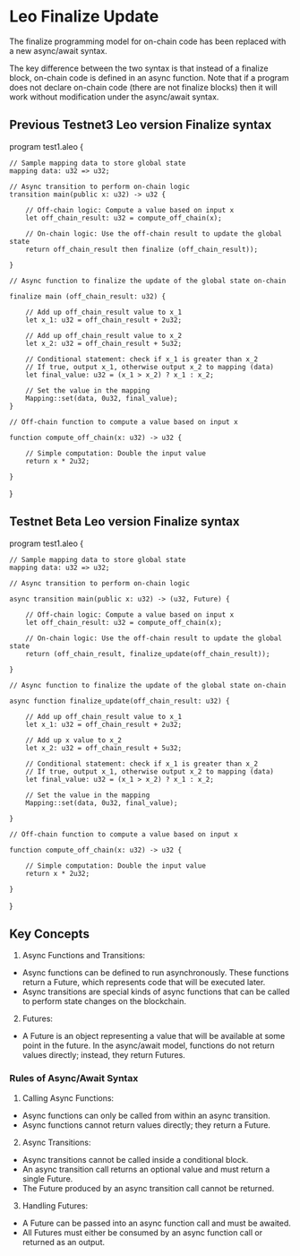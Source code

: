 
# Leo Finalize Update

The finalize programming model for on-chain code has been replaced with a new async/await syntax.

The key difference between the two syntax is that instead of a finalize block, on-chain code is defined in an async function. Note that if a program does not declare on-chain code (there are not finalize blocks) then it will work without modification under the async/await syntax.

## Previous Testnet3 Leo version Finalize syntax
program test1.aleo {

    // Sample mapping data to store global state
    mapping data: u32 => u32; 

    // Async transition to perform on-chain logic
    transition main(public x: u32) -> u32 {
    
        // Off-chain logic: Compute a value based on input x
        let off_chain_result: u32 = compute_off_chain(x);

        // On-chain logic: Use the off-chain result to update the global state
        return off_chain_result then finalize (off_chain_result));
        
    }

    // Async function to finalize the update of the global state on-chain
    
    finalize main (off_chain_result: u32) {
    
        // Add up off_chain_result value to x_1
        let x_1: u32 = off_chain_result + 2u32;

        // Add up off_chain_result value to x_2
        let x_2: u32 = off_chain_result + 5u32;

        // Conditional statement: check if x_1 is greater than x_2
        // If true, output x_1, otherwise output x_2 to mapping (data)
        let final_value: u32 = (x_1 > x_2) ? x_1 : x_2;

        // Set the value in the mapping
        Mapping::set(data, 0u32, final_value);
    }

    // Off-chain function to compute a value based on input x
    
    function compute_off_chain(x: u32) -> u32 {
    
        // Simple computation: Double the input value
        return x * 2u32;
        
    }
}

    
## Testnet Beta Leo version Finalize syntax
program test1.aleo {

    // Sample mapping data to store global state
    mapping data: u32 => u32; 

    // Async transition to perform on-chain logic
    
    async transition main(public x: u32) -> (u32, Future) {
    
        // Off-chain logic: Compute a value based on input x
        let off_chain_result: u32 = compute_off_chain(x);

        // On-chain logic: Use the off-chain result to update the global state
        return (off_chain_result, finalize_update(off_chain_result));
        
    }

    // Async function to finalize the update of the global state on-chain
    
    async function finalize_update(off_chain_result: u32) {
    
        // Add up off_chain_result value to x_1
        let x_1: u32 = off_chain_result + 2u32;

        // Add up x value to x_2
        let x_2: u32 = off_chain_result + 5u32;

        // Conditional statement: check if x_1 is greater than x_2
        // If true, output x_1, otherwise output x_2 to mapping (data)
        let final_value: u32 = (x_1 > x_2) ? x_1 : x_2;

        // Set the value in the mapping
        Mapping::set(data, 0u32, final_value);
        
    }

    // Off-chain function to compute a value based on input x
    
    function compute_off_chain(x: u32) -> u32 {
    
        // Simple computation: Double the input value
        return x * 2u32;
        
    }
}



## Key Concepts
1. Async Functions and Transitions:

- Async functions can be defined to run asynchronously. These functions return a Future, which represents code that will be executed later.
- Async transitions are special kinds of async functions that can be called to perform state changes on the blockchain.

2. Futures:

- A Future is an object representing a value that will be available at some point in the future. In the async/await model, functions do not return values directly; instead, they return Futures.

### Rules of Async/Await Syntax
1. Calling Async Functions:

- Async functions can only be called from within an async transition.
- Async functions cannot return values directly; they return a Future.

2. Async Transitions:

- Async transitions cannot be called inside a conditional block.
- An async transition call returns an optional value and must return a single Future.
- The Future produced by an async transition call cannot be returned.

3. Handling Futures:

- A Future can be passed into an async function call and must be awaited.
- All Futures must either be consumed by an async function call or returned as an output.
